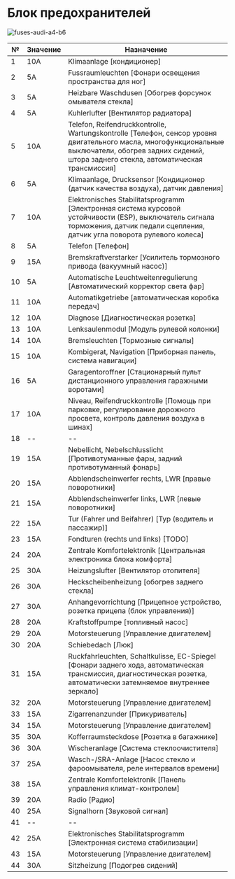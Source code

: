 # Блок предохранителей

![fuses-audi-a4-b6](https://cloud.githubusercontent.com/assets/1616795/8895005/f27748a4-33ca-11e5-9387-999e516e7080.gif)

  №   | Значение | Назначение
------|----------|-----------------
1     |   10A    | Klimaanlage [кондиционер]
2     |   5A     | Fussraumleuchten [Фонари освещения пространства для ног]
3     |   5A     | Heizbare Waschdusen [Обогрев форсунок омывателя стекла]
4     |   5A     | Kuhlerlufter [Вентилятор радиатора]
5     |   10A    | Telefon, Reifendruckkontrolle, Wartungskontrolle [Телефон, сенсор уровня двигательного масла, многофункциональные выключатели, обогрев задних сидений, штора заднего стекла, автоматическая трансмиссия]
6     |   5A     | Klimaanlage, Drucksensor [Кондиционер (датчик качества воздуха), датчик давления]
7     |   10A    | Elektronisches Stabilitatsprogramm [Электронная система курсовой устойчивости (ESP), выключатель сигнала торможения, датчик педали сцепления, датчик угла поворота рулевого колеса]
8     |   5A     | Telefon [Телефон]
9     |   15A    | Bremskraftverstarker [Усилитель тормозного привода (вакуумный насос)]
10    |   5A     | Automatische Leuchtweitenregulierung [Автоматический корректор света фар]
11    |   10A    | Automatikgetriebe [автоматическая коробка передач]
12    |   10A    | Diagnose [Диагностическая розетка]
13    |   10A    | Lenksaulenmodul [Модуль рулевой колонки]
14    |   10A    | Bremsleuchten [Тормозные сигналы]
15    |   10A    | Kombigerat, Navigation [Приборная панель, система навигации]
16    |   5A     | Garagentoroffner [Стационарный пульт дистанционного управления гаражными воротами]
17    |   10A    | Niveau, Reifendruckkontrolle [Помощь при парковке, регулирование дорожного просвета, контроль давления воздуха в шинах]
18    |   --     | --
19    |   15A    | Nebellicht, Nebelschlusslicht [Противотуманные фары, задний противотуманный фонарь]
20    |   15A    | Abblendscheinwerfer rechts, LWR [правые поворотники]
21    |   15A    | Abblendscheinwerfer links, LWR [левые поворотники]
22    |   15A    | Tur (Fahrer und Beifahrer) [Тур (водитель и пассажир)]
23    |   15A    | Fondturen (rechts und links) [TODO]
24    |   20A    | Zentrale Komfortelektronik [Центральная электроника блока комфорта]
25    |   30A    | Heizungslufter [Вентилятор отопителя]
26    |   30A    | Heckscheibenheizung [обогрев заднего стекла]
27    |   30A    | Anhangevorrichtung [Прицепное устройство, розетка прицепа (блок управления)]
28    |   20A    | Kraftstoffpumpe [топливный насос]
29    |   20A    | Motorsteuerung [Управление двигателем]
30    |   20A    | Schiebedach [Люк]
31    |   15A    | Ruckfahrleuchten, Schaltkulisse, EC-Spiegel [Фонари заднего хода, автоматическая трансмиссия, диагностическая розетка, автоматически затемняемое внутреннее зеркало]
32    |   20A    | Motorsteuerung  [Управление двигателем]
33    |   15A    | Zigarrenanzunder [Прикуриватель]
34    |   15A    | Motorsteuerung [Управление двигателем]
35    |   30A    | Kofferraumsteckdose [Розетка в багажнике]
36    |   30A    | Wischeranlage [Система стеклоочистителя]
37    |   25A    | Wasch-/SRA-Anlage [Насос стекло и фароомывателя, реле интервалов времени]
38    |   15A    | Zentrale Komfortelektronik [Панель управления климат-контролем]
39    |   20A    | Radio [Радио]
40    |   25A    | Signalhorn [Звуковой сигнал]
41    |   --     | --
42    |   25A    | Elektronisches Stabilitatsprogramm [Электронная система стабилизации]
43    |   15A    | Motorsteuerung [Управление двигателем]
44    |   30A    | Sitzheizung [Подогрев сидений]
